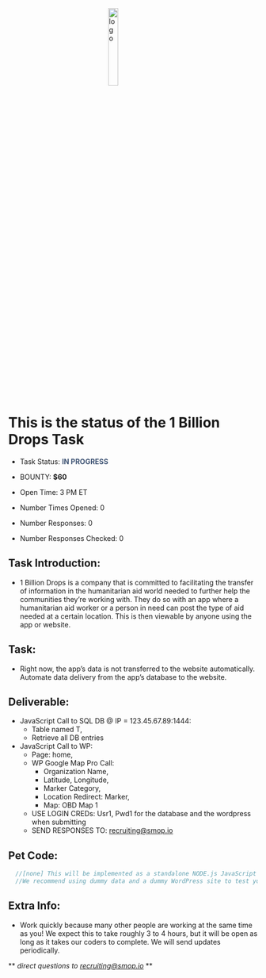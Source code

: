 <img src="taskstatus.github.io/smopblack.png" alt="logo" style="width: 20%; height: 20%; margin:auto; display: block;"/>
<script async src="https://www.googletagmanager.com/gtag/js?id=UA-107040958-2"></script>
<script window.dataLayer = window.dataLayer || []; function gtag(){dataLayer.push(arguments);} gtag('js', new Date()); gtag('config', 'UA-107040958-2');> </script>

# This is the status of the 1 Billion Drops Task
* Task Status: <span style="color:#405575">**IN PROGRESS**</span>

* BOUNTY: **$60**

* Open Time: 3 PM ET
* Number Times Opened: 0
* Number Responses: 0
* Number Responses Checked: 0

## Task Introduction:
  * 1 Billion Drops is a company that is committed to facilitating the transfer of information in the humanitarian aid world needed to further help the communities they’re working with. They do so with an app where a humanitarian aid worker or a person in need can post the type of aid needed at a certain location. This is then viewable by anyone using the app or website.
 
## Task:
  * Right now, the app’s data is not transferred to the website automatically. Automate data delivery from the app’s database to the website.
 
## Deliverable:
  * JavaScript Call to SQL DB @ IP = 123.45.67.89:1444:
    * Table named T,
    * Retrieve all DB entries
  * JavaScript Call to WP:
    * Page: home,
    * WP Google Map Pro Call:
      * Organization Name,
      * Latitude, Longitude,
      * Marker Category,
      * Location Redirect: Marker,
      * Map: OBD Map 1
    * USE LOGIN CREDs: Usr1, Pwd1 for the database and the wordpress when submitting
    * SEND RESPONSES TO: recruiting@smop.io
 
## Pet Code:
```javascript
  //[none] This will be implemented as a standalone NODE.js JavaScript Script.
  //We recommend using dummy data and a dummy WordPress site to test your script.
``` 

## Extra Info:
  * Work quickly because many other people are working at the same time as you! We expect this to take roughly 3 to 4 hours, but it will be open as long as it takes our coders to complete. We will send updates periodically.
  
** *direct questions to recruiting@smop.io* **
